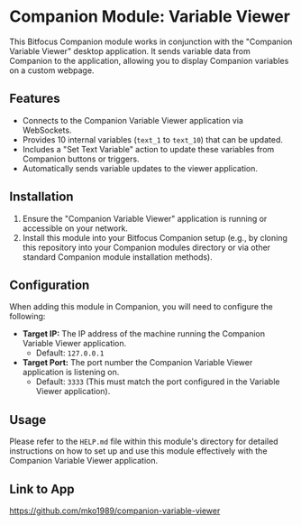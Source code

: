 # Companion Module: Variable Viewer

This Bitfocus Companion module works in conjunction with the "Companion Variable Viewer" desktop application. It sends variable data from Companion to the application, allowing you to display Companion variables on a custom webpage.

## Features

*   Connects to the Companion Variable Viewer application via WebSockets.
*   Provides 10 internal variables (`text_1` to `text_10`) that can be updated.
*   Includes a "Set Text Variable" action to update these variables from Companion buttons or triggers.
*   Automatically sends variable updates to the viewer application.

## Installation

1.  Ensure the "Companion Variable Viewer" application is running or accessible on your network.
2.  Install this module into your Bitfocus Companion setup (e.g., by cloning this repository into your Companion modules directory or via other standard Companion module installation methods).

## Configuration

When adding this module in Companion, you will need to configure the following:

*   **Target IP:** The IP address of the machine running the Companion Variable Viewer application.
    *   Default: `127.0.0.1`
*   **Target Port:** The port number the Companion Variable Viewer application is listening on.
    *   Default: `3333` (This must match the port configured in the Variable Viewer application).

## Usage

Please refer to the `HELP.md` file within this module's directory for detailed instructions on how to set up and use this module effectively with the Companion Variable Viewer application.

## Link to App
https://github.com/mko1989/companion-variable-viewer
